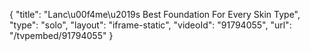 {
    "title": "Lanc\u00f4me\u2019s Best Foundation For Every Skin Type",
    "type": "solo",
    "layout": "iframe-static",
    "videoId": "91794055",
    "url": "\/tvpembed\/91794055"
}
